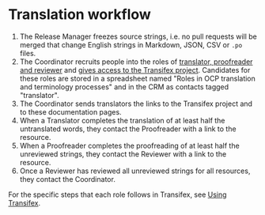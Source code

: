 # Translation workflow

1. The Release Manager freezes source strings, i.e. no pull requests will be merged that change English strings in Markdown, JSON, CSV or  `.po` files.
1. The Coordinator recruits people into the roles of [translator, proofreader and reviewer](../roles) and [gives access to the Transifex project](../using_transifex#controlling-access-permissions). Candidates for these roles are stored in a spreadsheet named "Roles in OCP translation and terminology processes" and in the CRM as contacts tagged "translator".
1. The Coordinator sends translators the links to the Transifex project and to these documentation pages.
1. When a Translator completes the translation of at least half the untranslated words, they contact the Proofreader with a link to the resource.
1. When a Proofreader completes the proofreading of at least half the unreviewed strings, they contact the Reviewer with a link to the resource.
1. Once a Reviewer has reviewed all unreviewed strings for all resources, they contact the Coordinator.

For the specific steps that each role follows in Transifex, see [Using Transifex](../using_transifex).
